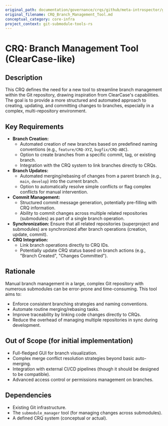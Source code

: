 ```yaml
---
original_path: documentation/governance/crqs/github/meta-introspector/git-submodule-tools-rs/CRQ_Branch_Management_Tool.md
original_filename: CRQ_Branch_Management_Tool.md
conceptual_category: core-infra
project_context: git-submodule-tools-rs
---
```


# CRQ: Branch Management Tool (ClearCase-like)

## Description

This CRQ defines the need for a new tool to streamline branch management within the Git repository, drawing inspiration from ClearCase's capabilities. The goal is to provide a more structured and automated approach to creating, updating, and committing changes to branches, especially in a complex, multi-repository environment.

## Key Requirements

*   **Branch Creation:**
    *   Automated creation of new branches based on predefined naming conventions (e.g., `feature/CRQ-XYZ`, `bugfix/CRQ-ABC`).
    *   Option to create branches from a specific commit, tag, or existing branch.
    *   Integration with the CRQ system to link branches directly to CRQs.
*   **Branch Updates:**
    *   Automated merging/rebasing of changes from a parent branch (e.g., `main`, `develop`) into the current branch.
    *   Option to automatically resolve simple conflicts or flag complex conflicts for manual intervention.
*   **Commit Management:**
    *   Structured commit message generation, potentially pre-filling with CRQ information.
    *   Ability to commit changes across multiple related repositories (submodules) as part of a single branch operation.
*   **Synchronization:** Ensure that all related repositories (superproject and submodules) are synchronized after branch operations (creation, update, commit).
*   **CRQ Integration:**
    *   Link branch operations directly to CRQ IDs.
    *   Potentially update CRQ status based on branch actions (e.g., "Branch Created", "Changes Committed").

## Rationale

Manual branch management in a large, complex Git repository with numerous submodules can be error-prone and time-consuming. This tool aims to:

*   Enforce consistent branching strategies and naming conventions.
*   Automate routine merging/rebasing tasks.
*   Improve traceability by linking code changes directly to CRQs.
*   Reduce the overhead of managing multiple repositories in sync during development.

## Out of Scope (for initial implementation)

*   Full-fledged GUI for branch visualization.
*   Complex merge conflict resolution strategies beyond basic auto-merging.
*   Integration with external CI/CD pipelines (though it should be designed to be compatible).
*   Advanced access control or permissions management on branches.

## Dependencies

*   Existing Git infrastructure.
*   The `submodule_manager` tool (for managing changes across submodules).
*   A defined CRQ system (conceptual or actual).
